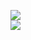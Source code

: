[![](https://img.shields.io/badge/Made%20With-Github%20Spray-lightgrey.svg?style=for-the-badge&logo=github)](https://github.com/Annihil/github-spray#13041)  
[![](https://i.imgur.com/2DrTn0Z.gif)](https://github.com/Annihil/github-spray)